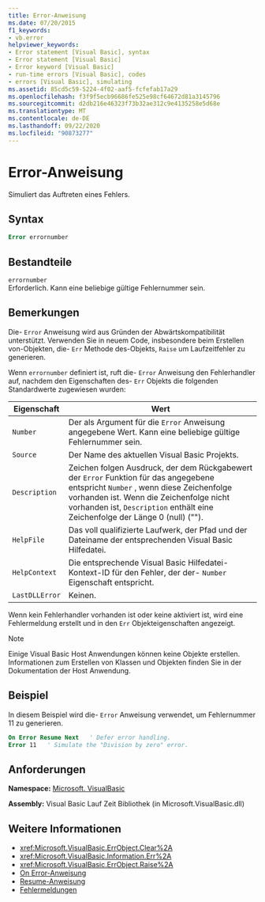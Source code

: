 ```yaml
---
title: Error-Anweisung
ms.date: 07/20/2015
f1_keywords:
- vb.error
helpviewer_keywords:
- Error statement [Visual Basic], syntax
- Error statement [Visual Basic]
- Error keyword [Visual Basic]
- run-time errors [Visual Basic], codes
- errors [Visual Basic], simulating
ms.assetid: 85cd5c59-5224-4f02-aaf5-fcfefab17a29
ms.openlocfilehash: f3f9f5ecb96686fe525e98cf64672d81a3145796
ms.sourcegitcommit: d2db216e46323f73b32ae312c9e4135258e5d68e
ms.translationtype: MT
ms.contentlocale: de-DE
ms.lasthandoff: 09/22/2020
ms.locfileid: "90873277"
---
```

# <a name="error-statement"></a>Error-Anweisung

Simuliert das Auftreten eines Fehlers.  
  
## <a name="syntax"></a>Syntax  
  
```vb  
Error errornumber  
```  
  
## <a name="parts"></a>Bestandteile  

 `errornumber`  
 Erforderlich. Kann eine beliebige gültige Fehlernummer sein.  
  
## <a name="remarks"></a>Bemerkungen  

 Die- `Error` Anweisung wird aus Gründen der Abwärtskompatibilität unterstützt. Verwenden Sie in neuem Code, insbesondere beim Erstellen von-Objekten, die- `Err` Methode des-Objekts, `Raise` um Laufzeitfehler zu generieren.  
  
 Wenn `errornumber` definiert ist, ruft die- `Error` Anweisung den Fehlerhandler auf, nachdem den Eigenschaften des- `Err` Objekts die folgenden Standardwerte zugewiesen wurden:  
  
|Eigenschaft|Wert|  
|--------------|-----------|  
|`Number`|Der als Argument für die `Error` Anweisung angegebene Wert. Kann eine beliebige gültige Fehlernummer sein.|  
|`Source`|Der Name des aktuellen Visual Basic Projekts.|  
|`Description`|Zeichen folgen Ausdruck, der dem Rückgabewert der `Error` Funktion für das angegebene entspricht `Number` , wenn diese Zeichenfolge vorhanden ist. Wenn die Zeichenfolge nicht vorhanden ist, `Description` enthält eine Zeichenfolge der Länge 0 (null) ("").|  
|`HelpFile`|Das voll qualifizierte Laufwerk, der Pfad und der Dateiname der entsprechenden Visual Basic Hilfedatei.|  
|`HelpContext`|Die entsprechende Visual Basic Hilfedatei-Kontext-ID für den Fehler, der der- `Number` Eigenschaft entspricht.|  
|`LastDLLError`|Keinen.|  
  
 Wenn kein Fehlerhandler vorhanden ist oder keine aktiviert ist, wird eine Fehlermeldung erstellt und in den `Err` Objekteigenschaften angezeigt.  
  
> [!NOTE]
> Einige Visual Basic Host Anwendungen können keine Objekte erstellen. Informationen zum Erstellen von Klassen und Objekten finden Sie in der Dokumentation der Host Anwendung.  
  
## <a name="example"></a>Beispiel  

 In diesem Beispiel wird die- `Error` Anweisung verwendet, um Fehlernummer 11 zu generieren.  
  
```vb  
On Error Resume Next   ' Defer error handling.  
Error 11   ' Simulate the "Division by zero" error.  
```  
  
## <a name="requirements"></a>Anforderungen  

 **Namespace:** [Microsoft. VisualBasic](../runtime-library-members.md)  
  
 **Assembly:** Visual Basic Lauf Zeit Bibliothek (in Microsoft.VisualBasic.dll)  
  
## <a name="see-also"></a>Weitere Informationen

- <xref:Microsoft.VisualBasic.ErrObject.Clear%2A>
- <xref:Microsoft.VisualBasic.Information.Err%2A>
- <xref:Microsoft.VisualBasic.ErrObject.Raise%2A>
- [On Error-Anweisung](on-error-statement.md)
- [Resume-Anweisung](resume-statement.md)
- [Fehlermeldungen](../error-messages/index.md)
